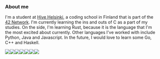 ### About me
I'm a student at [Hive Helsinki](https://www.hive.fi/en/), a coding school in Finland that is part of the [42 Network](https://42.fr/en/network-42/). I'm currently learning the ins and outs of C as a part of my studies. On the side, I'm learning Rust, because it is the language that I'm the most excited about currently. Other languages I've worked with include Python, Java and Javascript. In the future, I would love to learn some Go, C++ and Haskell.

<img src='https://img.shields.io/badge/-C-blue?logo=c&style=for-the-badge'/><img src='https://img.shields.io/badge/-Rust-red?logo=rust&style=for-the-badge'/><img src='https://img.shields.io/badge/-Python-gold?logo=python&style=for-the-badge'/><img src='https://img.shields.io/badge/-Java-steelblue?logo=java&style=for-the-badge'/><img src='https://img.shields.io/badge/-Git-whitesmoke?logo=git&style=for-the-badge'/><img src='https://img.shields.io/badge/-Vim-mediumpurple?logo=vim&style=for-the-badge'/><img src='https://img.shields.io/badge/-Bash-dimgray?logo=gnubash&style=for-the-badge'/>
